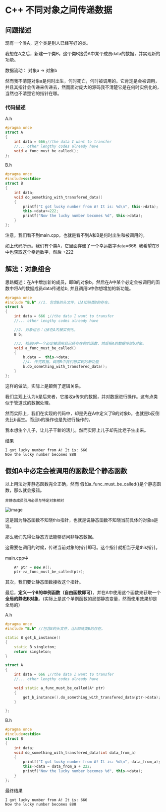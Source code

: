 # C++ 不同对象之间传递数据

## 问题描述

现有一个类A，这个类是别人已经写好的类。

我想在A之后，新建一个类B，这个类B接受A中某个成员data的数据，并实现新的功能。

数据流动：
对象a -> 对象b 

然而我不清楚对象a是何时出生，何时死亡，何时被调用的。它肯定是会被调用，并且其指针会传递来传递去，然而面对庞大的源码我不清楚它是在何时实例化的，当然也不清楚它的指针在哪。


### 代码描述
A.h
```cpp
#pragma once
struct A
{
    int data = 666;//the data I want to transfer
    //... other lengthy codes already have
    void a_func_must_be_called();
};
```

B.h
```cpp
#pragma once
#include<cstdio>
struct B
{
    int data;
    void do_something_with_transfered_data()
    {
        printf("I got lucky number from A! It is: %d\n", this->data);
        this->data+=222;
        printf("Now the lucky number becomes %d", this->data);
    }
};
```


注意，我们看不到main.cpp，也就是看不到A和B是何时出生和被调用的。


如上代码所示。我们有个类A，它里面存储了一个幸运数字data=666. 我希望在B中也获取这个幸运数字，然后  +222

## 解法：对象组合

思路概述：在A中增加新的成员，即B的对象b。然后在A中某个必定会被调用的函数中将A的数据成员data传递给b, 并且调用b中你想增加的新功能。

```cpp
#pragma once
#include "B.h" //1. 包含B的头文件，让A知晓类B的存在。
struct A
{
    int data = 666 ;//the data I want to transfer
    //... other lengthy codes already have

    //2. 对象组合：让B在A内被实例化。
    B b;

    //3. 找到A中一个必定被调用且已经存在的的函数，然后把A的数据传给b对象。
    void a_func_must_be_called()
    {
        b.data =  this->data;
        //4. 传完数据，调用B中我们想实现的新功能
        b.do_something_with_transfered_data();
    }
};
```

这样的做法，实际上是颠倒了逻辑关系。

我们主观上认为b是后来者，它接收a传来的数据，并对数据进行操作。这有点类似于管道式的数据处理。

然而实际上，我们在实现的代码中，却是先在A中定义了B的对象b。也就是b反倒先比b诞生。而且b的操作也是先进行操作的。

我本想生个儿子，让儿子干新的活儿。然而实际上儿子却先比老子生出来。

结果
```
I got lucky number from A! It is: 666        
Now the lucky number becomes 888
```
## 假如A中必定会被调用的函数是个静态函数

以上用法对非静态函数完全正确，然而
假如a_func_must_be_called()是个静态函数，那么就会报错。
```
非静态成员引用必须与特定对象相对
```
![image](https://user-images.githubusercontent.com/48758868/198202181-62a345fc-c75e-4259-8b03-563fed3fb04e.png)

这是因为静态函数不知晓this指针，也就是说静态函数不知晓当前具体的对象a是谁。


那么我们先得让静态方法能够访问非静态数据。

这需要在调用的时候，传递当前对象的指针即可。这个指针就相当于是this指针。

main.cpp中
```cpp
    A* ptr = new A();
    ptr->a_func_must_be_called(ptr);
```


其次，我们要让静态函数接收这个指针。

最后，**定义一个B的单例函数（自由函数即可）**，并在A中使用这个函数来获取一个**全局的静态B对象**。(实际上是这个单例函数的局部静态变量，然而使用效果却是全局的）

A.h
```cpp
#pragma once
#include "B.h" //包含B的头文件，让A知晓类B的存在。

static B get_b_instance()
{
	static B singleton;
	return singleton;
}

struct A
{
    int data = 666 ;//the data I want to transfer
    //... other lengthy codes already have

    void static a_func_must_be_called(A* ptr)
    {
        get_b_instance().do_something_with_transfered_data(ptr->data);
    }

};
```

B.h
```cpp
#pragma once
#include<cstdio>
struct B
{
    int data;
    void do_something_with_transfered_data(int data_from_a)
    {
        printf("I got lucky number from A! It is: %d\n", data_from_a);
        this->data = data_from_a + 222;
        printf("Now the lucky number becomes %d", this->data);
    }
};
```

最终结果
```
I got lucky number from A! It is: 666
Now the lucky number becomes 888
```
